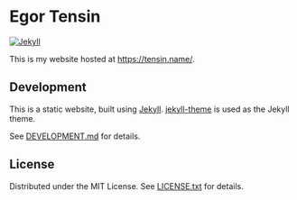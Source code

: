 Egor Tensin
===========

[![Jekyll](https://github.com/egor-tensin/egor-tensin.github.io/actions/workflows/jekyll.yml/badge.svg)](https://github.com/egor-tensin/egor-tensin.github.io/actions/workflows/jekyll.yml)

This is my website hosted at https://tensin.name/.

Development
-----------

This is a static website, built using [Jekyll].
[jekyll-theme] is used as the Jekyll theme.

[Jekyll]: https://jekyllrb.com/
[jekyll-theme]: https://github.com/egor-tensin/jekyll-theme

See [DEVELOPMENT.md] for details.

[DEVELOPMENT.md]: DEVELOPMENT.md

License
-------

Distributed under the MIT License.
See [LICENSE.txt] for details.

[LICENSE.txt]: LICENSE.txt
